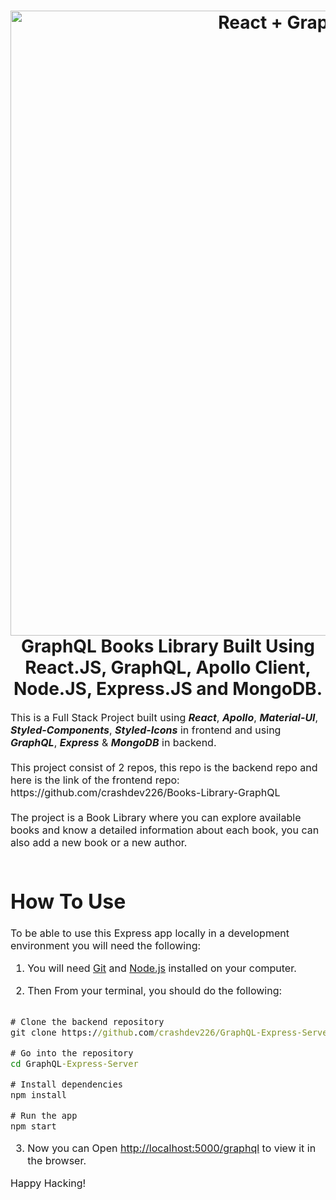 <h1 align="center">
  <img title="Book Library" src="https://github.com/crashdev226/Books-Library-GraphQL/blob/main/public/img1.jpg" alt="React + GraphQL + Apollo" width="1000" />
  <br>
   GraphQL Books Library Built Using React.JS, GraphQL, Apollo Client, Node.JS, Express.JS and MongoDB.
</h1>

<p><font size="3">
  This is a Full Stack Project built using <strong><em>React</em></strong>, <strong><em>Apollo</em></strong>, <strong><em>Material-UI</em></strong>, <strong><em>Styled-Components</em></strong>, <strong><em>Styled-Icons</em></strong> in frontend and using <strong><em>GraphQL</em></strong>, <strong><em>Express</em></strong> & <strong><em>MongoDB</em></strong> in backend.
  <br><br> 
	 This project consist of 2 repos, this repo is the backend repo and here is the link of the frontend repo: https://github.com/crashdev226/Books-Library-GraphQL
  <br><br> 
The project is a Book Library where you can explore available books and know a detailed information about each book, you can also add a new book or a new author.
  <br><br> 

</p>


# How To Use

To be able to use this Express app locally in a development environment you will need the following:

1) You will need [Git](https://git-scm.com) and [Node.js](https://nodejs.org/en/download/) installed on your computer.

2) Then From your terminal, you should do the following:


```cmd

# Clone the backend repository
git clone https://github.com/crashdev226/GraphQL-Express-Server

# Go into the repository
cd GraphQL-Express-Server

# Install dependencies
npm install 

# Run the app 
npm start

```

3) Now you can Open [http://localhost:5000/graphql](http://localhost:5000/graphql) to view it in the browser.

Happy Hacking!

